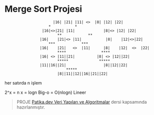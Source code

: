 
# Merge Sort Projesi

					      |16| |21| |11| <>  |8| |12| |22|  
						*			*
					 |16|<>|21| |11|             |8|<> |12| |22|
					        **			  **
					|16|    |21|<> |11|           |8|    |12|<>|22|
						***			   ***
					|16|    |21|   <>  |11|	     |8|    |12|  <>  |22|
					        ****			    ****
					|16| <>	|11||21|	      |8| <> |12||22|
					        *****			   *****
					|11||16||21|		         |8||12||22|
								*****
							|8||11||12||16||21||22|
her satırda n işlem 

2^x = n 
x = logn 
Big-o = O(nlogn) Lineer

> PROJE [Patika.dev Veri Yapıları ve Algoritmalar](https://app.patika.dev/sefad) dersi kapsamında hazırlanmıştır.

